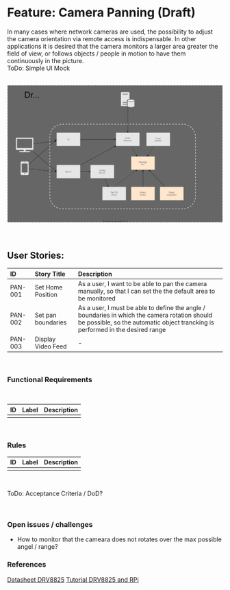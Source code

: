 # Feature: Camera Panning (Draft)

In many cases where network cameras are used, the possibility to adjust the camera orientation via remote access is indispensable. In other applications it is desired that the camera monitors a larger area greater the field of view, or follows objects / people in motion to have them continuously in the picture.
</br>
ToDo: Simple UI Mock 
</br>
</br>

![](images/architecture.svg)

</br>

## User Stories:

|ID|Story Title|Description|
|:---|:---|:---|
| PAN-001 | Set Home Position | As a user, I want to be able to pan the camera manually, so that I can set the the default area to be monitored |
| PAN-002 | Set pan boundaries | As a user, I must be able to define the angle / boundaries in which the camera rotation should be possible, so the automatic object trancking is performed in the desired range |
|PAN-003|Display Video Feed| -|

</br>

### Functional Requirements
</br>

|ID|Label|Description|
|:---|:---|:---|
||||

</br>

### Rules

|ID|Label|Description|
|:---|:---|:---|
||||


</br>


ToDo: Acceptance Criteria / DoD?

</br>


### Open issues / challenges

- How to monitor that the cameara does not rotates over the max possible angel / range? 


### References

[Datasheet DRV8825](https://www.rototron.info/wp-content/uploads/PiStepper_DRV8825.pdf)
[Tutorial DRV8825 and RPi](https://www.rototron.info/raspberry-pi-stepper-motor-tutorial/)